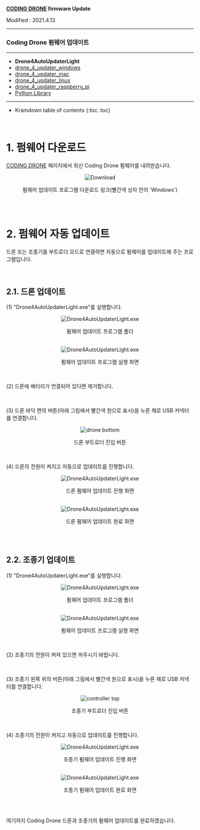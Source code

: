 **[CODING DRONE](/documents/kr/products/e_drone/) firmware Update**

Modified : 2021.4.13

---

<h3>Coding Drone 펌웨어 업데이트</h3>

---

- **Drone4AutoUpdaterLight**
- [drone_4_updater_windows](../drone_4_updater_windows/)
- [drone_4_updater_mac](../drone_4_updater_mac/)
- [drone_4_updater_linux](../drone_4_updater_linux/)
- [drone_4_updater_raspberry_pi](../drone_4_updater_raspberry_pi/)
- [Python Library](../python/)

---

* Kramdown table of contents
{:toc .toc}

<br>

# 1. 펌웨어 다운로드

[CODING DRONE](/documents/kr/products/coding_drone/) 페이지에서 최신 Coding Drone 펌웨어를 내려받습니다.

<div align="center">
    <img src="./images/1_download.png" alt="Download">
    <p>펌웨어 업데이트 프로그램 다운로드 링크(빨간색 상자 안의 'Windows')</p>
</div>
<br>


<br>


# 2. 펌웨어 자동 업데이트

드론 또는 조종기를 부트로더 모드로 연결하면 자동으로 펌웨어를 업데이트해 주는 프로그램입니다.

<br>

## 2.1. 드론 업데이트

(1) "Drone4AutoUpdaterLight.exe"를 실행합니다.

<div align="center">
    <img src="./images/2_1_1_1_folder_drone4autoupdaterlight.png" alt="Drone4AutoUpdaterLight.exe">
    <p>펌웨어 업데이트 프로그램 폴더</p>
</div>
<br>

<div align="center">
    <img src="./images/2_1_1_2_drone4autoupdaterlight.png" alt="Drone4AutoUpdaterLight.exe">
    <p>펌웨어 업데이트 프로그램 실행 화면</p>
</div>
<br>

(2) 드론에 배터리가 연결되어 있다면 제거합니다.

<br>

(3) 드론 바닥 면의 버튼(아래 그림에서 빨간색 원으로 표시)을 누른 채로 USB 커넥터를 연결합니다.

<div align="center">
    <img src="./images/2_1_3_drone_bottom_bootloader_button.png" alt="drone bottom">
    <p>드론 부트로더 진입 버튼</p>
</div>
<br>

(4) 드론의 전원이 켜지고 자동으로 업데이트를 진행합니다.

<div align="center">
    <img src="./images/2_1_4_1_drone4autoupdaterlight.png" alt="Drone4AutoUpdaterLight.exe">
    <p>드론 펌웨어 업데이트 진행 화면</p>
</div>
<br>

<div align="center">
    <img src="./images/2_1_4_2_drone4autoupdaterlight.png" alt="Drone4AutoUpdaterLight.exe">
    <p>드론 펌웨어 업데이트 완료 화면</p>
</div>
<br>


<br>


## 2.2. 조종기 업데이트

(1) "Drone4AutoUpdaterLight.exe"를 실행합니다.

<div align="center">
    <img src="./images/2_1_1_1_folder_drone4autoupdaterlight.png" alt="Drone4AutoUpdaterLight.exe">
    <p>펌웨어 업데이트 프로그램 폴더</p>
</div>
<br>

<div align="center">
    <img src="./images/2_1_1_2_drone4autoupdaterlight.png" alt="Drone4AutoUpdaterLight.exe">
    <p>펌웨어 업데이트 프로그램 실행 화면</p>
</div>
<br>

(2) 조종기의 전원이 켜져 있으면 꺼주시기 바랍니다.

<br>

(3) 조종기 왼쪽 위의 버튼(아래 그림에서 빨간색 원으로 표시)을 누른 채로 USB 커넥터를 연결합니다.

<div align="center">
    <img src="./images/2_2_3_e_drone_controller_front_bootloader_button.png" alt="controller top">
    <p>조종기 부트로더 진입 버튼</p>
</div>
<br>

(4) 조종기의 전원이 켜지고 자동으로 업데이트를 진행합니다.

<div align="center">
    <img src="./images/2_2_4_1_drone4autoupdaterlight.png" alt="Drone4AutoUpdaterLight.exe">
    <p>조종기 펌웨어 업데이트 진행 화면</p>
</div>
<br>

<div align="center">
    <img src="./images/2_2_4_2_drone4autoupdaterlight.png" alt="Drone4AutoUpdaterLight.exe">
    <p>조종기 펌웨어 업데이트 완료 화면</p>
</div>
<br>


<br>


여기까지 Coding Drone 드론과 조종기의 펌웨어 업데이트를 완료하였습니다.

